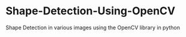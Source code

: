 # Shape-Detection-Using-OpenCV
Shape Detection in various images using the OpenCV library in python
